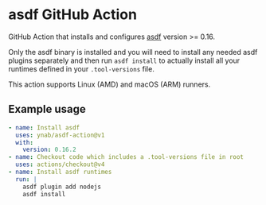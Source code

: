 # asdf GitHub Action

GitHub Action that installs and configures [asdf](https://asdf-vm.com/) version >= 0.16.

Only the asdf binary is installed and you will need to install any needed asdf plugins separately and then run `asdf install` to actually install all your runtimes defined in your `.tool-versions` file.

This action supports Linux (AMD) and macOS (ARM) runners.

## Example usage

```yaml
- name: Install asdf
  uses: ynab/asdf-action@v1
  with:
    version: 0.16.2
- name: Checkout code which includes a .tool-versions file in root
  uses: actions/checkout@v4
- name: Install asdf runtimes
  run: |
    asdf plugin add nodejs
    asdf install    
```
